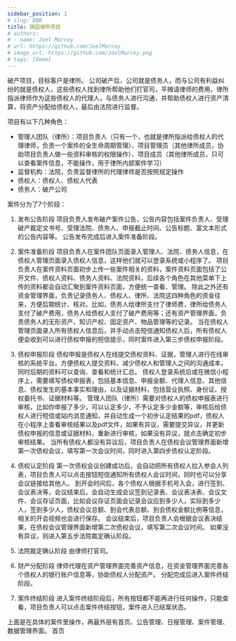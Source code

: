 ```yaml
---
sidebar_position: 1
# slug: BBB
title: 锦园律所项目
# authors:
# - name: Joel Marcey
# url: https://github.com/JoelMarcey
# image_url: https://github.com/JoelMarcey.png
# tags: [Demo]
---
```

破产项目，目标客户是律所。
公司破产后，公司就是债务人，而与公司有利益纠纷的就是债权人，这些债权人找到律所帮助他们打官司，平摊请律师的费用，律所指派律师作为这些债权人的代理人，与债务人进行沟通，并帮助债权人进行资产清算，将资产分配给债权人，最后由法院进行监督。

项目有以下几种角色：
* 管理人团队（律所）：项目负责人（只有一个，也就是律所指派给债权人的代理律师，负责一个案件的全生命周期管理）、项目管理员（其他律所成员，协助项目负责人做一些资料审核的权限操作）、项目成员（其他律所成员，只可以查看案件信息，不能操作，用于律所内部案件学习）
* 监督机构：法院，负责监督律所的代理律师是否按照规定操作
* 债权人：债权人、债权人代表
* 债务人：破产公司

案件分为了7个阶段：
1. 发布公告阶段
    项目负责人发布破产案件公告，公告内容包括案件负责人、受理破产裁定文书号、受理法院、债务人、申报截止时间、公告标题、富文本形式的公告内容等。
    公告发布完成后进入案件准备阶段。
    
2. 案件准备阶段
    项目负责人在案件团队页面录入管理人、法院、债务人信息，在债权人管理页面录入债权人信息，这样他们就可以登录系统或小程序了。
    项目负责人在案件资料页面初步上传一些案件相关的资料，案件资料页面包括了公开文件、债权人资料、债务人资料、法院资料，后续各个角色在其他菜单下上传的资料都会自动汇聚到案件资料页面，方便统一查看、管理。
    除此之外还有资金管理界面，负责记录债务人、债权人、律所、法院这四种角色的资金往来，方便后期统计、核对。比如，债务人给律所支付了律师费，律所给债务人支付了破产费用，债务人给债权人支付了破产费用等；还有资产管理界面，负责债务人的无形资产、知识产权、固定资产、物品管理等的记录。
    当在债权人管理页面录入所有债权人信息后，并手动点击短信通知债权人后，所有债权人便会收到可以进行债权申报的短信提示，同时案件进入第三步债权申报阶段。

3. 债权申报阶段
    债权申报是债权人在线提交债权资料、证据，管理人进行在线审核的系统平台。方便债权人提交资料，减少债权人和管理人之间的沟通成本，同时后期的资料可以查询、查看和统计汇总。
    债权人登录系统后或在微信小程序上，需要填写债权申报表，包括基本信息、申报金额、代理人信息、其他信息、债权发生的基本事实和理由，以及证据材料，包括营业执照、身份证、授权委托书、证据材料等。
    管理人团队（律所）需要对债权人的债权申报表进行审核，比如你申报了多少，可以认定多少，不予认定多少金额等，审核后给债权人进行短信或站内消息通知，并自动生成一个初步认定结果的pdf，债权人在小程序上查看审核结果以及pdf文件，如果有异议，需要提交异议，并更新债权申报的信息或证据材料，重新进行审核，如果没有异议，就点击确定初步审核结果。
    当所有债权人都没有异议后，项目负责人在债权会议管理界面新增第一次债权会议，填写第一次会议时间，同时进入第四步债权认定阶段。

4. 债权认定阶段
    第一次债权会议创建成功后，会自动把所有债权人拉入参会人列表，项目负责人可以点击按钮短信通知所有债权人会议时间，同时也可以分享会议链接给其他人。
    到开会时间后，各个债权人根据手机号入会，进行签到、会议表决等，会议结束后，会自动生成会议签到记录表、会议表决表、会议文件、会议存证页面，比如会议存证页面会记录会议应到多少人，实际到多少人，签到多少人，债权会议总额、到会代表总额、到会债权金额比例等信息，相关的开会视频也会进行保存。
    会议结束后，项目负责人会根据会议表决结果，在债权会议管理界面新增第二次债权会议，填写第二次会议时间。
    如果没有异议，则进入第五步法院裁定确认阶段。

5. 法院裁定确认阶段
    由律师打官司。
6. 财产分配阶段
    律师代理在资产管理界面完善资产信息，在资金管理界面完善各个债权人的银行账户信息等，协助债权人分配资产。
    分配完成后进入案件终结阶段。
7. 案件终结阶段
    进入案件终结阶段后，所有按钮都不能再进行任何操作，只能查看，项目负责人可以点击案件终结按钮，案件进入已结案状态。

上面是在具体的案件里操作，再最外层有首页、公告管理、日报管理、案件管理、数据管理界面。
首页